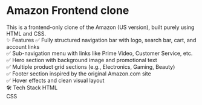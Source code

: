# Amazon Frontend clone
This is a frontend-only clone of the Amazon (US version), built purely using HTML and CSS.
<br>
✨ Features
✅ Fully structured navigation bar with logo, search bar, cart, and account links
<br>
✅ Sub-navigation menu with links like Prime Video, Customer Service, etc.
<br>
✅ Hero section with background image and promotional text
<br>
✅ Multiple product grid sections (e.g., Electronics, Gaming, Beauty)
<br>
✅ Footer section inspired by the original Amazon.com site
<br>
✅ Hover effects and clean visual layout
<br>
🛠️ Tech Stack
HTML
<br>
CSS